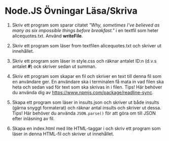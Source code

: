 # Node.JS Övningar Läsa/Skriva

1. Skriv ett program som sparar citatet *"Why, sometimes I've believed as many as six impossible things before breakfast."* i en textfil som heter alicequotes.txt. Använd **writeFile**.

2. Skriv ett program som läser from textfilen alicequotes.txt och skriver ut innehållet.

3. Skriv ett program som läser in style.css och räknar antalet ID:n (d.v.s antalet **#**) ock skriver sedan ut summan.

4. Skriv ett program som skapar en fil och skriver en text till denna fil som en användare ger. En användare ska i terminalen få mata in vad filen ska heta och sedan vad för text som ska skrivas in i filen. Tips! Här behöver du använda dig av https://www.npmjs.com/package/readline-sync.

5. Skapa ett program som läser in insults.json och skriver ut både insults (gärna snyggt formaterat) och räknar antal insults och skriver ut dessa.
   Tips! Här behöver du använda `JSON.parse()` för att göra om till JSON efter inläsning av fil.

5.  Skapa en index.html med lite HTML-taggar i och skriv ett program som läser in denna HTML-fil och skriver ut innehållet.
